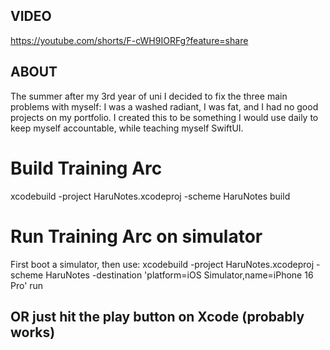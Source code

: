 ## VIDEO
https://youtube.com/shorts/F-cWH9IORFg?feature=share

## ABOUT
The summer after my 3rd year of uni I decided to fix the three main problems with myself: I was a washed radiant, I was fat, and I had no good projects on my portfolio. I created this to be something I would use daily to keep myself accountable, while teaching myself SwiftUI.


# Build Training Arc
xcodebuild -project HaruNotes.xcodeproj -scheme HaruNotes build

# Run Training Arc on simulator
First boot a simulator, then use:
xcodebuild -project HaruNotes.xcodeproj -scheme HaruNotes -destination 'platform=iOS Simulator,name=iPhone 16 Pro' run

## OR just hit the play button on Xcode (probably works)

